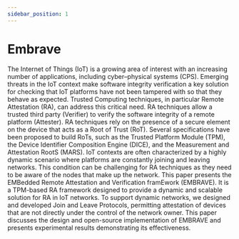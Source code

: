 ```yaml
---
sidebar_position: 1
---
```


# Embrave

The Internet of Things (IoT) is a growing area of interest with an increasing number of applications, including cyber–physical systems (CPS). Emerging threats in the IoT context make software integrity verification a key solution for checking that IoT platforms have not been tampered with so that they behave as expected. Trusted Computing techniques, in particular Remote Attestation (RA), can address this critical need. RA techniques allow a trusted third party (Verifier) to verify the software integrity of a remote platform (Attester). RA techniques rely on the presence of a secure element on the device that acts as a Root of Trust (RoT). Several specifications have been proposed to build RoTs, such as the Trusted Platform Module (TPM), the Device Identifier Composition Engine (DICE), and the Measurement and Attestation RootS (MARS). IoT contexts are often characterized by a highly dynamic scenario where platforms are constantly joining and leaving networks. This condition can be challenging for RA techniques as they need to be aware of the nodes that make up the network. This paper presents the EMBedded Remote Attestation and Verification framEwork (EMBRAVE). It is a TPM-based RA framework designed to provide a dynamic and scalable solution for RA in IoT networks. To support dynamic networks, we designed and developed Join and Leave Protocols, permitting attestation of devices that are not directly under the control of the network owner. This paper discusses the design and open-source implementation of EMBRAVE and presents experimental results demonstrating its effectiveness.

